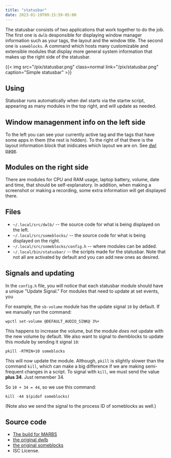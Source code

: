 ```yaml
---
title: "statusbar"
date: 2023-01-19T09:15:59-05:00
---
```


The statusbar consists of two applications that work together to do the job. The first one is `dwlb` desponsible for displaying window manager information such as your tags, the layout and the window title. The second one is `someblocks`. A command which hosts many customizable and extensible modules that display more general system information that makes up the right side of the statusbar.

{{< img src="/pix/statusbar.png" class=normal link="/pix/statusbar.png" caption="Simple statusbar" >}}

## Using

Statusbar runs automatically when dwl starts via the startw script, appearing as many modules in the top right, and will update as needed.

## Window managenment info on the left side

To the left you can see your currently active tag and the tags that have some apps in them (the rest is hidden). To the right of that there is the layout information block that inidicates which layout we are on. See [dwl page](/dwl).

## Modules on the right side

There are modules for CPU and RAM usage, laptop battery, volume, date and time, that should be self-explanatory. In addition, when making a screenshot or making a recording, some extra information will get displayed there.

## Files

- `~/.local/src/dwlb/` -- the source code for what is being displayed on the left.
- `~/.local/src/someblocks/` -- the source code for what is being displayed on the right.
- `~/.local/src/someblocks/config.h` -- where modules can be added. 
- `~/.local/bin/statusbar/` -- the scripts made for the statusbar. Note that not all are activated by default and you can add new ones as desired.


## Signals and updating

In the `config.h` file, you will notice that each statusbar module should have a unique "Update Signal."
For modules that need to update at set events, you

For example, the `sb-volume` module has the update signal `10` by default. If we manually run the command:

```fish
wpctl set-volume @DEFAULT_AUDIO_SINK@ 3%+
```

This happens to increase the volume, but the module *does not* update with the new volume by default.
We also want to signal to dwmblocks to update this module by sending it signal `10`:

```fish
pkill -RTMIN+10 someblocks
```

This will now update the module.
Although, `pkill` is slightly slower than the command `kill`, which can make a big difference if we are making semi-frequent changes in a script. To signal with `kill`, we must send the value **plus 34**.
Just remember 34.

So `10 + 34 = 44`, so we use this command:

```fish
kill -44 $(pidof someblocks)
```

(Note also we send the signal to the process ID of someblocks as well.)


## Source code

- [The build for MARBS](https://github.com/Kuchteq/someblocks)
- [the original dwlb](https://github.com/torrinfail/dwmblocks)
- [the original someblocks](https://sr.ht/~raphi/someblocks/)
- ISC License.
